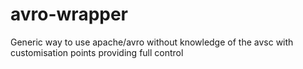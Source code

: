 # avro-wrapper
Generic way to use apache/avro without knowledge of the avsc with customisation points providing full control
